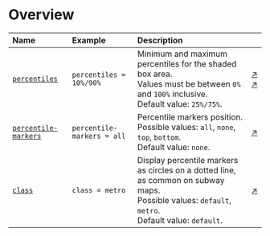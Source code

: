 # Overview

Name | Example | Description | &nbsp;
:---|:---|:---|---
[`percentiles`](#percentiles) | `percentiles = 10%/90%` | Minimum and maximum percentiles for the shaded box area.<br/>Values must be between `0%` and `100%` inclusive.<br/>Default value: `25%/75%`.| [↗](https://apps.axibase.com/chartlab/440aafca/3/)<br/>[↗](https://apps.axibase.com/chartlab/440aafca/4/)
[`percentile-markers`](#percentile-markers) | `percentile-markers = all` | Percentile markers position.<br/>Possible values: `all`, `none`, `top`, `bottom`.<br/>Default value: `none`.|[↗](https://apps.axibase.com/chartlab/14cf1974/5/)
[`class`](#class) | `class = metro` | Display percentile markers as circles on a dotted line, as common on subway maps.<br/>Possible values: `default`, `metro`.<br/>Default value: `default`.| [↗](https://apps.axibase.com/chartlab/6d6ae13c/2)
